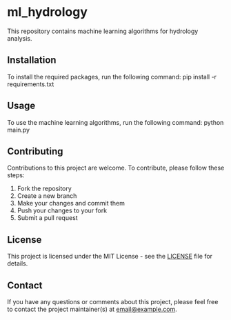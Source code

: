 # ml_hydrology

This repository contains machine learning algorithms for hydrology analysis.

## Installation

To install the required packages, run the following command:
pip install -r requirements.txt


## Usage

To use the machine learning algorithms, run the following command:
python main.py


## Contributing

Contributions to this project are welcome. To contribute, please follow these steps:

1. Fork the repository
2. Create a new branch
3. Make your changes and commit them
4. Push your changes to your fork
5. Submit a pull request

## License

This project is licensed under the MIT License - see the [LICENSE](LICENSE) file for details.

## Contact

If you have any questions or comments about this project, please feel free to contact the project maintainer(s) at [email@example.com](mailto:email@example.com).

